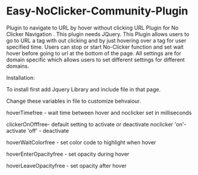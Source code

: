 # Easy-NoClicker-Community-Plugin
Plugin to navigate to URL by hover without clicking URL
Plugin for No Clicker Navigation . This plugin needs JQuery. This Plugin allows users to go to URL a tag with out clicking and by just hovering over a tag for user specified time. Users can stop or start No-Clicker function and set wait hover before going to url at the bottom of the page. All settings are for domain specific which allows users to set different settings for different domains.

Installation:

To install first add Jquery Library and include file in that page.

Change these variables in file to customize behvaiour.

hoverTimefree - wait time between hover and noclicker set in milliseconds

clickerOnOfffree- default setting to activate or deactivate noclicker 'on'- activate 'off' - deactivate

hoverWaitColorfree - set color code to highlight when hover

hoverEnterOpacityfree - set opacity during hover

hoverLeaveOpacityfree - set opacity after hover
